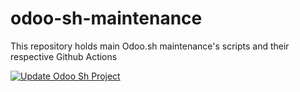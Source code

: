 # odoo-sh-maintenance
This repository holds main Odoo.sh maintenance's scripts and their respective Github Actions

[![Update Odoo Sh Project](https://github.com/andrp92/odoo-sh-maintenance/actions/workflows/deploy.yaml/badge.svg)](https://github.com/andrp92/odoo-sh-maintenance/actions/workflows/deploy.yaml)
